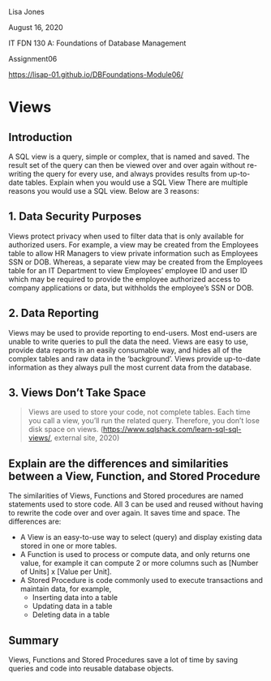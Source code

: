 
Lisa Jones

August 16, 2020

IT FDN 130 A: Foundations of Database Management

Assignment06 

https://lisap-01.github.io/DBFoundations-Module06/

# **Views**


## **Introduction**

A SQL view is a query, simple or complex, that is named and saved.  The result set of the query can then be viewed over and over again without re-writing the query for every use, and always provides results from up-to-date tables. 
Explain when you would use a SQL View
There are multiple reasons you would use a SQL view.  Below are 3 reasons:

## **1.	Data Security Purposes**
Views protect privacy when used to filter data that is only available for authorized users. For example, a view may be created from the Employees table to allow HR Managers to view private information such as Employees SSN or DOB.  Whereas, a separate view may be created from the Employees table for an IT Department to view Employees’ employee ID and user ID which may be required to provide the employee authorized access to company applications or data, but withholds the employee’s SSN or DOB.

## **2.	Data Reporting**
Views may be used to provide reporting to end-users.  Most end-users are unable to write queries to pull the data the need.  Views are easy to use, provide data reports in an easily consumable way, and hides all of the complex tables and raw data in the ‘background’.  Views provide up-to-date information as they always pull the most current data from the database.

## **3.	Views Don’t Take Space**
>Views are used to store your code, not complete tables. Each time you call a view, you’ll run the related query. Therefore, you don’t lose disk space on views. 
(https://www.sqlshack.com/learn-sql-sql-views/, external site, 2020)


## **Explain are the differences and similarities between a View, Function, and Stored Procedure**
The similarities of Views, Functions and Stored procedures are named statements used to store code. All 3 can be used and reused without having to rewrite the code over and over again.  It saves time and space.
The differences are:
*	A View is an easy-to-use way to select (query) and display existing data stored in one or more tables.
*	A Function is used to process or compute data, and only returns one value, for example it can compute 2 or more columns such as [Number of Units] x [Value per Unit].
*	A Stored Procedure is code commonly used to execute transactions and maintain data, for example,
    -	Inserting data into a table
    -	Updating data in a table
    -	Deleting data in a table

## **Summary**

Views, Functions and Stored Procedures save a lot of time by saving queries and code into reusable database objects.

